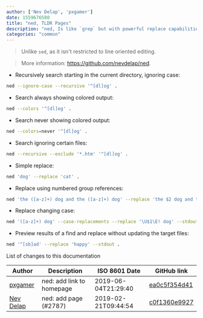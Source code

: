```yaml
---
author: ['Nev Delap', 'pxgamer']
date: 1559676580
title: "ned, TLDR Pages"
description: "ned, Is like `grep` but with powerful replace capabilities."
categories: "common"
---
```

> Unlike `sed`, as it isn't restricted to line oriented editing.

> More information: <https://github.com/nevdelap/ned>.

- Recursively search starting in the current directory, ignoring case:

```bash
ned --ignore-case --recursive '^[dl]og' .
```

- Search always showing colored output:

```bash
ned --colors '^[dl]og' .
```

- Search never showing colored output:

```bash
ned --colors=never '^[dl]og' .
```

- Search ignoring certain files:

```bash
ned --recursive --exclude '*.htm' '^[dl]og' .
```

- Simple replace:

```bash
ned 'dog' --replace 'cat' .
```

- Replace using numbered group references:

```bash
ned 'the ([a-z]+) dog and the ([a-z]+) dog' --replace 'the $2 dog and the $1 dog' .
```

- Replace changing case:

```bash
ned '([a-z]+) dog' --case-replacements --replace '\U$1\E! dog' --stdout .
```

- Preview results of a find and replace without updating the target files:

```bash
ned '^[sb]ad' --replace 'happy' --stdout .
```
List of changes to this documentation


Author | Description | ISO 8601 Date | GitHub link
------|-----|-----|-----
[pxgamer](mailto:owzie123@gmail.com) | ned: add link to homepage | 2019-06-04T21:29:40 | [ea0c5f354d41](https://github.com/tldr-pages/tldr/commit/ea0c5f354d41687c9468e57144ea36a61f42197d)
[Nev Delap](mailto:nevdelap@gmail.com) | ned: add page (#2787) | 2019-02-21T09:44:54 | [c0f1360e9927](https://github.com/tldr-pages/tldr/commit/c0f1360e9927f98dadbd77b4d8fce9bd75480568)

